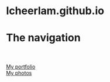 # Icheerlam.github.io

<h1>The navigation</h1>
<br>
<br>
<a href="Spike's profolio.html" >My portfolio</a>
<br>
<a href="https://500px.com.cn/community/user-details/afaa01dec4d8a92773525ab8dbf633449">My photos</a>
 


            
